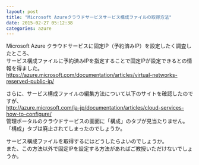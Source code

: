 ```yaml
---
layout: post
title: "Microsoft Azureクラウドサービスサービス構成ファイルの取得方法"
date: 2015-02-27 05:12:38
categories: azure
---
```

<p>Microsoft Azure クラウドサービスに固定IP（予約済みIP）を設定したく調査したところ、<br>
サービス構成ファイルに予約済みIPを指定することで固定IPが設定できるとの情報を得ました。<br>
<a href="https://azure.microsoft.com/documentation/articles/virtual-networks-reserved-public-ip/" rel="nofollow">https://azure.microsoft.com/documentation/articles/virtual-networks-reserved-public-ip/</a></p>

<p>さらに、サービス構成ファイルの編集方法について以下のサイトを確認したのですが、<br>
<a href="http://azure.microsoft.com/ja-jp/documentation/articles/cloud-services-how-to-configure/" rel="nofollow">http://azure.microsoft.com/ja-jp/documentation/articles/cloud-services-how-to-configure/</a><br>
管理ポータルのクラウドサービスの画面に「構成」のタブが見当たりません。<br>
「構成」タブは廃止されてしまったのでしょうか。</p>

<p>サービス構成ファイルを取得するにはどうしたらよいのでしょうか。<br>
また、この方法以外で固定IPを設定する方法があればご教授いただけないでしょうか。</p>
